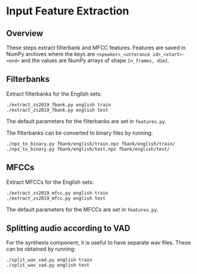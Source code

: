 Input Feature Extraction
========================

Overview
--------
These steps extract filterbank and MFCC features. Features are saved in NumPy
archives where the keys are `<speaker>_<utterance id>_<start>-<end>` and the
values are NumPy arrays of shape `[n_frames, dim]`.


Filterbanks
-----------
Extract filterbanks for the English sets:

    ./extract_zs2019_fbank.py english train
    ./extract_zs2019_fbank.py english test

The default parameters for the filterbanks are set in `features.py`.

The filterbanks can be converted to binary files by running:

    ./npz_to_binary.py fbank/english/train.npz fbank/english/train/
    ./npz_to_binary.py fbank/english/test.npz fbank/english/test/


MFCCs
-----
Extract MFCCs for the English sets:

    ./extract_zs2019_mfcc.py english train
    ./extract_zs2019_mfcc.py english test

The default parameters for the MFCCs are set in `features.py`.


Splitting audio according to VAD
--------------------------------
For the synthesis component, it is useful to have separate wav files. These can
be obtained by running:

    ./split_wav_vad.py english train
    ./split_wav_vad.py english test
    